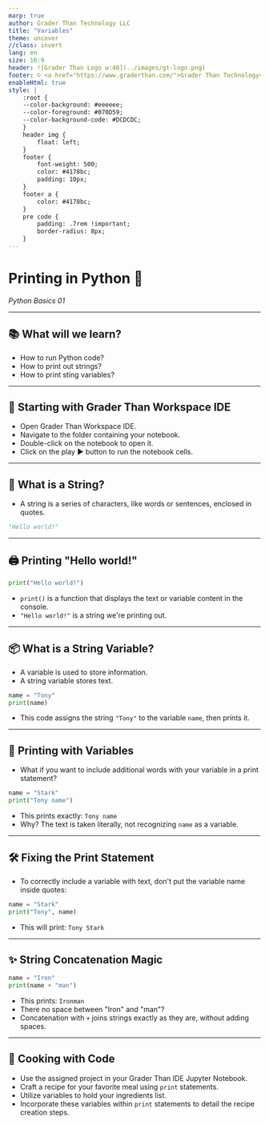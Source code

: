 ```yaml
---
marp: true
author: Grader Than Technology LLC
title: "Variables"
theme: uncover
//class: invert
lang: en
size: 16:9
header: ![Grader Than Logo w:40](../images/gt-logo.png)
footer: © <a href="https://www.graderthan.com/">Grader Than Technology</a>
enableHtml: true
style: |
    :root {
    --color-background: #eeeeee;
    --color-foreground: #070D59;
    --color-background-code: #DCDCDC;
    }
    header img {
        float: left;
    }
    footer {
        font-weight: 500;
        color: #4178bc;
        padding: 10px;
    }
    footer a {
        color: #4178bc;
    }
    pre code {
        padding: .7rem !important;
        border-radius: 8px;
    }
---
```


# Printing in Python 🐍

*Python Basics 01*

---

## 📚 What will we learn?

- How to run Python code?
- How to print out strings?
- How to print sting variables?

---

## 🚀 Starting with Grader Than Workspace IDE

- Open Grader Than Workspace IDE.
- Navigate to the folder containing your notebook.
- Double-click on the notebook to open it.
- Click on the play ▶️ button to run the notebook cells.

<!-- 
- This slide introduces students to the initial steps of using the Grader Than Workspace IDE, focusing on opening and running a notebook.
- Emphasize the importance of knowing how to navigate through the IDE to find and open the required notebook.
- Highlight the simplicity of running code by using the play button, encouraging students to actively engage with the code by running it themselves.
-->

---

## 🧵 What is a String?

- A string is a series of characters, like words or sentences, enclosed in quotes.

```py
"Hello world!"
```

<!-- 
- This slide explains the concept of a string in programming, emphasizing its nature as a sequence of characters.
- Use the example to show a string in action, reinforcing the idea that strings are enclosed in quotes.
-->

---

## 🖨️ Printing "Hello world!"

```python
print("Hello world!")
```

- `print()` is a function that displays the text or variable content in the console.
- `"Hello world!"` is a string we're printing out.

<!-- 
- This slide demonstrates the basic use of the `print()` function in Python to display text.
- Explain that the text inside the quotes is what gets printed out, introducing the concept of string literals.
-->

---

## 📦 What is a String Variable?

- A variable is used to store information.
- A string variable stores text.

```python
name = "Tony"
print(name)
```

- This code assigns the string `"Tony"` to the variable `name`, then prints it.

<!-- 
- Introduce the concept of variables as containers for storing data.
- Explain how a string variable specifically stores text, using a simple assignment and print statement to illustrate.
-->

---

## 🤔 Printing with Variables

- What if you want to include additional words with your variable in a print statement?

```python
name = "Stark"
print("Tony name")
```

- This prints exactly: `Tony name`
- Why? The text is taken literally, not recognizing `name` as a variable.

<!-- 
- This slide addresses a common beginner mistake of trying to print a variable by simply including its name within a string literal.
- Emphasize that the print statement doesn't interpret "name" as a variable when it's inside quotes, leading to the literal output "Hello name" instead of substituting the variable's value.
- Use this as an opportunity to introduce the concept of string concatenation or formatting as a way to correctly include variables within output strings.
-->

---

## 🛠 Fixing the Print Statement

- To correctly include a variable with text, don't put the variable name inside quotes:

```python
name = "Stark"
print("Tony", name)
```

- This will print: `Tony Stark`

<!-- 
- Use this as an opportunity to correct the misconception and introduce the correct ways to concatenate strings or use commas for printing.
-->

---

## ✨ String Concatenation Magic

```python
name = "Iron"
print(name + "man")
```

- This prints: `Ironman`
- There no space between "Iron" and "man"?
- Concatenation with `+` joins strings exactly as they are, without adding spaces.

<!-- 
- This slide introduces the concept of string concatenation using the `+` operator as a way to join text with variable values.
- Explain that concatenation directly combines the strings without any additional characters, such as spaces, leading to the output "HelloBruce".
- Highlight the importance of explicitly adding spaces when using concatenation to ensure the output is formatted as intended.
-->

---

## 🍳 Cooking with Code

- Use the assigned project in your Grader Than IDE Jupyter Notebook.
- Craft a recipe for your favorite meal using `print` statements.
- Utilize variables to hold your ingredients list.
- Incorporate these variables within `print` statements to detail the recipe creation steps.

<!-- 
- This slide encourages students to apply programming to real-life scenarios, such as writing a recipe.
- The code example demonstrates how to use variables to store ingredient information, showing practical applications of variables.
- Encourages students to think creatively about how code can be used to organize and present information, reinforcing the use of `print` statements for output.
-->
 